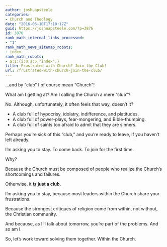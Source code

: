 ```yaml
---
author: joshuapsteele
categories:
- Church and Theology
date: "2016-06-10T17:10:17Z"
guid: https://joshuapsteele.com/?p=3876
id: 3876
rank_math_internal_links_processed:
- "1"
rank_math_news_sitemap_robots:
- index
rank_math_robots:
- a:1:{i:0;s:5:"index";}
title: Frustrated with Church? Join the Club!
url: /frustrated-with-church-join-the-club/
---
```


…and by “club” I of course mean “Church”!

What am I getting at? Am I calling the Church a mere “club”?

No. Although, unfortunately, it often feels that way, doesn’t it?

- A club full of hypocrisy, idolatry, indifference, and platitudes.
- A club full of power-plays, fear-mongering, and Bible-thumping.
- A club full of saints too afraid to admit that they are sinners.

Perhaps you’re sick of this “club,” and you’re ready to leave, if you haven’t left already.

I’m asking you to stay. To come back. To join for the first time.

Why?

Because the Church must be composed of people who realize the Church’s shortcomings and failures.

Otherwise, it <span style="text-decoration: underline;">***is***</span> **just a club.**

I’m asking you to stay, because most leaders within the Church share your frustrations.

Because the strongest critiques of religion come from within, not without, the Christian community.

And because, as I’ll talk about tomorrow, you’re part of the problems. And so am I.

So, let’s work toward solving them together. Within the Church.